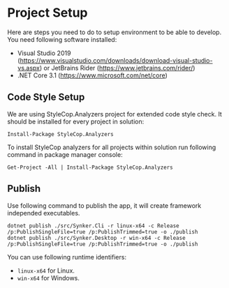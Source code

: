 Project Setup
=============

Here are steps you need to do to setup environment to be able to develop. You need following software installed:

- Visual Studio 2019 (https://www.visualstudio.com/downloads/download-visual-studio-vs.aspx) or JetBrains Rider (https://www.jetbrains.com/rider/)
- .NET Core 3.1 (https://www.microsoft.com/net/core)

Code Style Setup
----------------

We are using StyleCop.Analyzers project for extended code style check. It should be installed for every project in solution:

```
Install-Package StyleCop.Analyzers
```

To install StyleCop analyzers for all projects within solution run following command in package manager console:

```
Get-Project -All | Install-Package StyleCop.Analyzers
```

Publish
-------

Use following command to publish the app, it will create framework independed executables.

```
dotnet publish ./src/Synker.Cli -r linux-x64 -c Release /p:PublishSingleFile=true /p:PublishTrimmed=true -o ./publish
dotnet publish ./src/Synker.Desktop -r win-x64 -c Release /p:PublishSingleFile=true /p:PublishTrimmed=true -o ./publish
```

You can use following runtime identifiers:

- `linux-x64` for Linux.
- `win-x64` for Windows.
